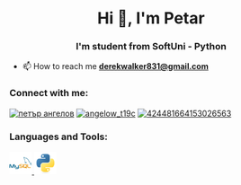 <h1 align="center">Hi 👋, I'm Petar</h1>
<h3 align="center">I'm student from SoftUni - Python</h3>

- 📫 How to reach me **derekwalker831@gmail.com**

<h3 align="left">Connect with me:</h3>
<p align="left">
<a href="https://fb.com/петър ангелов" target="blank"><img align="center" src="https://raw.githubusercontent.com/rahuldkjain/github-profile-readme-generator/master/src/images/icons/Social/facebook.svg" alt="петър ангелов" height="30" width="40" /></a>
<a href="https://instagram.com/angelow_t19c" target="blank"><img align="center" src="https://raw.githubusercontent.com/rahuldkjain/github-profile-readme-generator/master/src/images/icons/Social/instagram.svg" alt="angelow_t19c" height="30" width="40" /></a>
<a href="https://discord.gg/424481664153026563" target="blank"><img align="center" src="https://raw.githubusercontent.com/rahuldkjain/github-profile-readme-generator/master/src/images/icons/Social/discord.svg" alt="424481664153026563" height="30" width="40" /></a>
</p>

<h3 align="left">Languages and Tools:</h3>
<p align="left"> <a href="https://www.mysql.com/" target="_blank" rel="noreferrer"> <img src="https://raw.githubusercontent.com/devicons/devicon/master/icons/mysql/mysql-original-wordmark.svg" alt="mysql" width="40" height="40"/> </a> <a href="https://www.python.org" target="_blank" rel="noreferrer"> <img src="https://raw.githubusercontent.com/devicons/devicon/master/icons/python/python-original.svg" alt="python" width="40" height="40"/> </a> </p>
